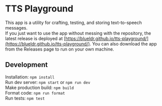 # TTS Playground

This app is a utility for crafting, testing, and storing text-to-speech messages.  
If you just want to use the app without messing with the repository, the latest release is deployed at [https://blueldr.github.io/tts-playground/](https://blueldr.github.io/tts-playground/). You can also download the app from the Releases page to run on your own machine.

## Development

Installation: `npm install`  
Run dev server: `npm start` or `npm run dev`  
Make production build: `npm build`  
Format code: `npm run format`  
Run tests: `npm test`  
